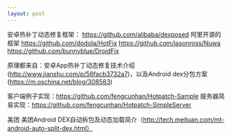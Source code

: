 ```yaml
---
layout: post
---
```


安卓热补丁动态修复框架：
https://github.com/alibaba/dexposed 阿里开源的框架 
https://github.com/dodola/HotFix
https://github.com/jasonross/Nuwa
https://github.com/bunnyblue/DroidFix


原理都来自：安卓App热补丁动态修复技术介绍(http://www.jianshu.com/p/56facb3732a7)，以及Android dex分包方案(https://m.oschina.net/blog/308583)


客户端例子实现：https://github.com/fengcunhan/Hotpatch-Sample 服务器简易实现：https://github.com/fengcunhan/Hotpatch-SimpleServer

美团 美团Android DEX自动拆包及动态加载简介（http://tech.meituan.com/mt-android-auto-split-dex.html）